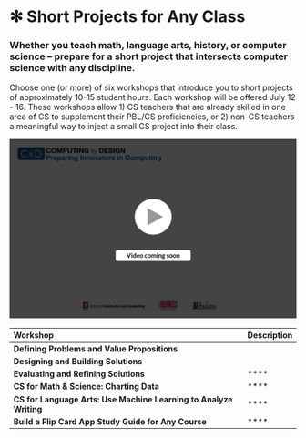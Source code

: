 # ✻ Short Projects for Any Class

### Whether you teach math, language arts, history, or computer science – prepare for a short project that intersects computer science with any discipline.

Choose one \(or more\) of six workshops that introduce you to short projects of approximately 10-15 student hours. Each workshop will be offered July 12 - 16. These workshops allow 1\) CS teachers that are already skilled in one area of CS to supplement their PBL/CS proficiencies, or 2\) non-CS teachers a meaningful way to inject a small CS project into their class.

![](../.gitbook/assets/vidcoming.png)

| Workshop | Description |
| :--- | :--- |
| **Defining Problems and Value Propositions** |  |
| **Designing and Building Solutions** |  |
| **Evaluating and Refining Solutions** | \*\*\*\* |
| **CS for Math & Science: Charting Data** | \*\*\*\* |
| **CS for Language Arts: Use Machine Learning to Analyze Writing** | \*\*\*\* |
| **Build a Flip Card App Study Guide for Any Course** | \*\*\*\* |



